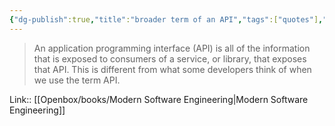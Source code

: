 ```yaml
---
{"dg-publish":true,"title":"broader term of an API","tags":["quotes"],"date":"2023-09-10T09:45:43+03:00","modified_at":"2023-10-27T22:32:00+04:00","alias":"broader term of an API","dg-path":"/quotes/202309100945.md","permalink":"/quotes/202309100945/","dgPassFrontmatter":true}
---
```



> An application programming interface (API) is all of the information that is exposed to consumers of a service, or library, that exposes that API. This is different from what some developers think of when we use the term API.

Link:: [[Openbox/books/Modern Software Engineering\|Modern Software Engineering]]
